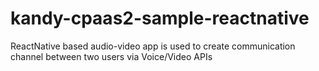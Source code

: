 # kandy-cpaas2-sample-reactnative
ReactNative based audio-video app is used to create communication channel between two users via Voice/Video APIs
